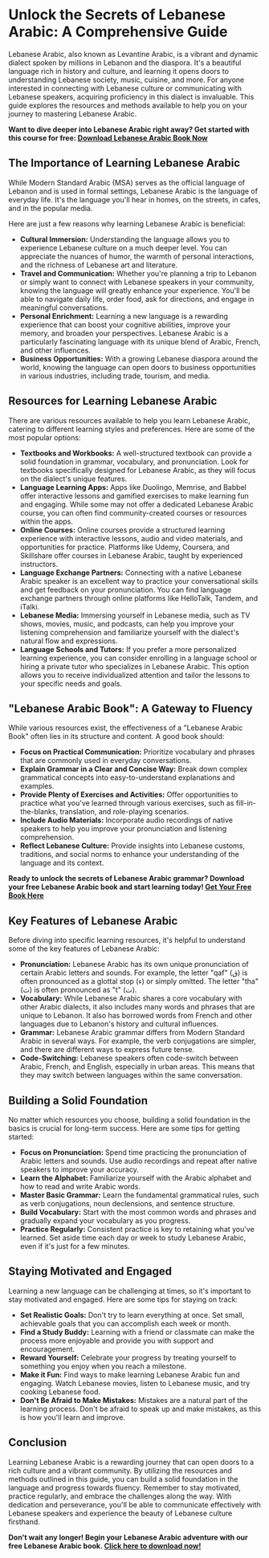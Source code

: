 # Unlock the Secrets of Lebanese Arabic: A Comprehensive Guide

Lebanese Arabic, also known as Levantine Arabic, is a vibrant and dynamic dialect spoken by millions in Lebanon and the diaspora. It's a beautiful language rich in history and culture, and learning it opens doors to understanding Lebanese society, music, cuisine, and more. For anyone interested in connecting with Lebanese culture or communicating with Lebanese speakers, acquiring proficiency in this dialect is invaluable. This guide explores the resources and methods available to help you on your journey to mastering Lebanese Arabic.

**Want to dive deeper into Lebanese Arabic right away? Get started with this course for free: [Download Lebanese Arabic Book Now](https://udemywork.com/lebanese-arabic-book)**

## The Importance of Learning Lebanese Arabic

While Modern Standard Arabic (MSA) serves as the official language of Lebanon and is used in formal settings, Lebanese Arabic is the language of everyday life. It's the language you'll hear in homes, on the streets, in cafes, and in the popular media.

Here are just a few reasons why learning Lebanese Arabic is beneficial:

*   **Cultural Immersion:** Understanding the language allows you to experience Lebanese culture on a much deeper level. You can appreciate the nuances of humor, the warmth of personal interactions, and the richness of Lebanese art and literature.
*   **Travel and Communication:** Whether you're planning a trip to Lebanon or simply want to connect with Lebanese speakers in your community, knowing the language will greatly enhance your experience. You'll be able to navigate daily life, order food, ask for directions, and engage in meaningful conversations.
*   **Personal Enrichment:** Learning a new language is a rewarding experience that can boost your cognitive abilities, improve your memory, and broaden your perspectives. Lebanese Arabic is a particularly fascinating language with its unique blend of Arabic, French, and other influences.
*   **Business Opportunities:** With a growing Lebanese diaspora around the world, knowing the language can open doors to business opportunities in various industries, including trade, tourism, and media.

## Resources for Learning Lebanese Arabic

There are various resources available to help you learn Lebanese Arabic, catering to different learning styles and preferences. Here are some of the most popular options:

*   **Textbooks and Workbooks:** A well-structured textbook can provide a solid foundation in grammar, vocabulary, and pronunciation. Look for textbooks specifically designed for Lebanese Arabic, as they will focus on the dialect's unique features.
*   **Language Learning Apps:** Apps like Duolingo, Memrise, and Babbel offer interactive lessons and gamified exercises to make learning fun and engaging. While some may not offer a dedicated Lebanese Arabic course, you can often find community-created courses or resources within the apps.
*   **Online Courses:** Online courses provide a structured learning experience with interactive lessons, audio and video materials, and opportunities for practice. Platforms like Udemy, Coursera, and Skillshare offer courses in Lebanese Arabic, taught by experienced instructors.
*   **Language Exchange Partners:** Connecting with a native Lebanese Arabic speaker is an excellent way to practice your conversational skills and get feedback on your pronunciation. You can find language exchange partners through online platforms like HelloTalk, Tandem, and iTalki.
*   **Lebanese Media:** Immersing yourself in Lebanese media, such as TV shows, movies, music, and podcasts, can help you improve your listening comprehension and familiarize yourself with the dialect's natural flow and expressions.
*   **Language Schools and Tutors:** If you prefer a more personalized learning experience, you can consider enrolling in a language school or hiring a private tutor who specializes in Lebanese Arabic. This option allows you to receive individualized attention and tailor the lessons to your specific needs and goals.

## "Lebanese Arabic Book": A Gateway to Fluency

While various resources exist, the effectiveness of a "Lebanese Arabic Book" often lies in its structure and content. A good book should:

*   **Focus on Practical Communication:** Prioritize vocabulary and phrases that are commonly used in everyday conversations.
*   **Explain Grammar in a Clear and Concise Way:** Break down complex grammatical concepts into easy-to-understand explanations and examples.
*   **Provide Plenty of Exercises and Activities:** Offer opportunities to practice what you've learned through various exercises, such as fill-in-the-blanks, translation, and role-playing scenarios.
*   **Include Audio Materials:** Incorporate audio recordings of native speakers to help you improve your pronunciation and listening comprehension.
*   **Reflect Lebanese Culture:** Provide insights into Lebanese customs, traditions, and social norms to enhance your understanding of the language and its context.

**Ready to unlock the secrets of Lebanese Arabic grammar? Download your free Lebanese Arabic book and start learning today! [Get Your Free Book Here](https://udemywork.com/lebanese-arabic-book)**

## Key Features of Lebanese Arabic

Before diving into specific learning resources, it's helpful to understand some of the key features of Lebanese Arabic:

*   **Pronunciation:** Lebanese Arabic has its own unique pronunciation of certain Arabic letters and sounds. For example, the letter "qaf" (ق) is often pronounced as a glottal stop (ء) or simply omitted. The letter "tha" (ث) is often pronounced as "t" (ت).
*   **Vocabulary:** While Lebanese Arabic shares a core vocabulary with other Arabic dialects, it also includes many words and phrases that are unique to Lebanon. It also has borrowed words from French and other languages due to Lebanon's history and cultural influences.
*   **Grammar:** Lebanese Arabic grammar differs from Modern Standard Arabic in several ways. For example, the verb conjugations are simpler, and there are different ways to express future tense.
*   **Code-Switching:** Lebanese speakers often code-switch between Arabic, French, and English, especially in urban areas. This means that they may switch between languages within the same conversation.

## Building a Solid Foundation

No matter which resources you choose, building a solid foundation in the basics is crucial for long-term success. Here are some tips for getting started:

*   **Focus on Pronunciation:** Spend time practicing the pronunciation of Arabic letters and sounds. Use audio recordings and repeat after native speakers to improve your accuracy.
*   **Learn the Alphabet:** Familiarize yourself with the Arabic alphabet and how to read and write Arabic words.
*   **Master Basic Grammar:** Learn the fundamental grammatical rules, such as verb conjugations, noun declensions, and sentence structure.
*   **Build Vocabulary:** Start with the most common words and phrases and gradually expand your vocabulary as you progress.
*   **Practice Regularly:** Consistent practice is key to retaining what you've learned. Set aside time each day or week to study Lebanese Arabic, even if it's just for a few minutes.

## Staying Motivated and Engaged

Learning a new language can be challenging at times, so it's important to stay motivated and engaged. Here are some tips for staying on track:

*   **Set Realistic Goals:** Don't try to learn everything at once. Set small, achievable goals that you can accomplish each week or month.
*   **Find a Study Buddy:** Learning with a friend or classmate can make the process more enjoyable and provide you with support and encouragement.
*   **Reward Yourself:** Celebrate your progress by treating yourself to something you enjoy when you reach a milestone.
*   **Make it Fun:** Find ways to make learning Lebanese Arabic fun and engaging. Watch Lebanese movies, listen to Lebanese music, and try cooking Lebanese food.
*   **Don't Be Afraid to Make Mistakes:** Mistakes are a natural part of the learning process. Don't be afraid to speak up and make mistakes, as this is how you'll learn and improve.

## Conclusion

Learning Lebanese Arabic is a rewarding journey that can open doors to a rich culture and a vibrant community. By utilizing the resources and methods outlined in this guide, you can build a solid foundation in the language and progress towards fluency. Remember to stay motivated, practice regularly, and embrace the challenges along the way. With dedication and perseverance, you'll be able to communicate effectively with Lebanese speakers and experience the beauty of Lebanese culture firsthand.

**Don't wait any longer! Begin your Lebanese Arabic adventure with our free Lebanese Arabic book. [Click here to download now!](https://udemywork.com/lebanese-arabic-book)**
